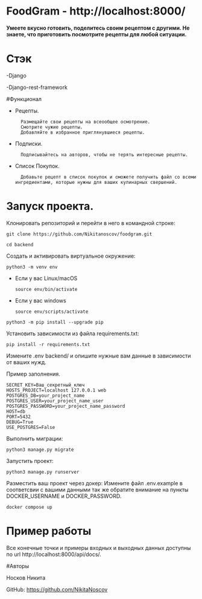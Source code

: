 # FoodGram -  http://localhost:8000/

**Умеете вкусно готовить, поделитесь своим рецептом с другими. Не знаете, что приготовить посмотрите рецепты для любой ситуации.**

# Стэк

-Django

-Django-rest-framework

#Функционал

- Рецепты.

        Размещайте свои рецепты на всеообщее осмотрение.
        Смотрите чужие рецепты.
        Добавляйте в избранное приглянувшиеся рецепты.

- Подписки.
  
        Подписывайтесь на авторов, чтобы не терять интересные рецепты.

- Список Покупок.
  
        Добавьте рецепт в список покупок и сможете получить файл со всеми ингредиентами, которые нужны для ваших кулинарных свершений.

# Запуск проекта.

Клонировать репозиторий и перейти в него в командной строке:

```
git clone https://github.com/Nikitanoscov/foodgram.git
```

```
cd backend
```

Cоздать и активировать виртуальное окружение:

```
python3 -m venv env
```

* Если у вас Linux/macOS

    ```
    source env/bin/activate
    ```

* Если у вас windows

    ```
    source env/scripts/activate
    ```

```
python3 -m pip install --upgrade pip
```

Установить зависимости из файла requirements.txt:

```
pip install -r requirements.txt
```

Измените .env backend/ и опишите нужные вам данные в зависимости от ваших нужд.

Пример заполнения.

```
SECRET_KEY=Ваш_секретный_ключ
HOSTS_PROJECT=localhost 127.0.0.1 web
POSTGRES_DB=your_project_name
POSTGRES_USER=your_project_name_user
POSTGRES_PASSWORD=your_project_name_password
HOST=db
PORT=5432
DEBUG=True
USE_POSTGRES=False  
```

Выполнить миграции:

```
python3 manage.py migrate
```

Запустить проект:

```
python3 manage.py runserver
```

Разместить ваш проект через докер: Измените файл .env.example в соответсвии с вашими данными так же обратите внимание на пункты DOCKER_USERNAME и DOCKER_PASSWORD.
```
docker compose up
```

# Пример работы

Все конечные точки и примеры входных и выходных данных доступны по url http://localhost:8000/api/docs/.


#Авторы

Носков Никита 

GitHub: 
https://github.com/NikitaNoscov


